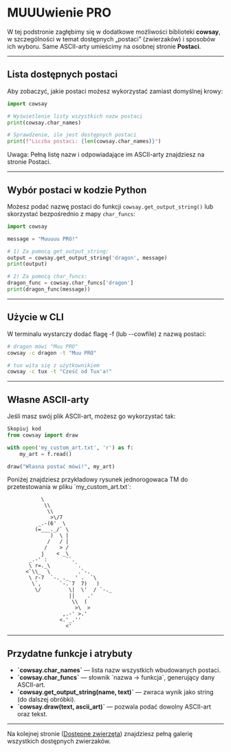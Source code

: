 # MUUUwienie PRO

W tej podstronie zagłębimy się w dodatkowe możliwości biblioteki **cowsay**, w szczególności w temat dostępnych „postaci” (zwierzaków) i sposobów ich wyboru. Same ASCII-arty umieścimy na osobnej stronie **Postaci**.

---

## Lista dostępnych postaci

Aby zobaczyć, jakie postaci możesz wykorzystać zamiast domyślnej krowy:

```python
import cowsay

# Wyświetlenie listy wszystkich nazw postaci
print(cowsay.char_names)

# Sprawdzenie, ile jest dostępnych postaci
print(f"Liczba postaci: {len(cowsay.char_names)}")
```
Uwaga: Pełną listę nazw i odpowiadające im ASCII-arty znajdziesz na stronie Postaci.

---

## Wybór postaci w kodzie Python
Możesz podać nazwę postaci do funkcji ```cowsay.get_output_string()``` lub skorzystać bezpośrednio z mapy ```char_funcs```:

```python
import cowsay

message = "Muuuuu PRO!"

# 1) Za pomocą get_output_string:
output = cowsay.get_output_string('dragon', message)
print(output)

# 2) Za pomocą char_funcs:
dragon_func = cowsay.char_funcs['dragon']
print(dragon_func(message))
```

---

## Użycie w CLI
W terminalu wystarczy dodać flagę -f (lub --cowfile) z nazwą postaci:

```bash
# dragon mówi "Muu PRO"
cowsay -c dragon -t "Muu PRO"

# tux wita się z użytkownikiem
cowsay -c tux -t "Cześć od Tux'a!"
```

---

## Własne ASCII-arty
Jeśli masz swój plik ASCII-art, możesz go wykorzystać tak:

```python
Skopiuj kod
from cowsay import draw

with open('my_custom_art.txt', 'r') as f:
    my_art = f.read()

draw("Własna postać mówi!", my_art)
```
Poniżej znajdziesz przykładowy rysunek jednorogowaca TM do przetestowania w pliku \`my_custom_art.txt\`:

```text
           \
            \\
             \\
              >\/7
          _.-(6'  \
         (=___._/` \
              )  \ |
             /   / |
            /    > /
           j    < _\
       _.-' :      ``.
       \ r=._\        `.
      <`\\_  \         .`-.
       \ r-7  `-. ._  ' .  `\
        \`,      `-.`7  7)   )
         \/         \|  \'  / `-._
                    ||    .'
                     \\  (
                      >\  >
                  ,.-' >.'
                 <.'_.''
                   <'
```
---

## Przydatne funkcje i atrybuty

- **\`cowsay.char_names\`** — lista nazw wszystkich wbudowanych postaci.  
- **\`cowsay.char_funcs\`** — słownik \`nazwa → funkcja\`, generujący dany ASCII-art.  
- **\`cowsay.get_output_string(name, text)\`** — zwraca wynik jako string (do dalszej obróbki).  
- **\`cowsay.draw(text, ascii_art)\`** — pozwala podać dowolny ASCII-art oraz tekst.

---

Na kolejnej stronie ([Dostępne zwierzęta](page3.md)) znajdziesz pełną galerię wszystkich dostępnych zwierzaków.